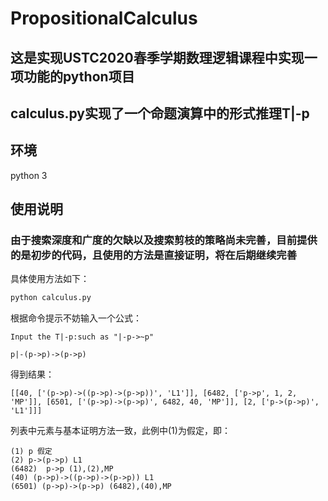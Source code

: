 # PropositionalCalculus

## 这是实现USTC2020春季学期数理逻辑课程中实现一项功能的python项目

## calculus.py实现了一个命题演算中的形式推理T|-p

## 环境

python 3

## 使用说明

### 由于搜索深度和广度的欠缺以及搜索剪枝的策略尚未完善，目前提供的是**初步的代码**，且使用的方法是直接证明，将在后期继续完善

具体使用方法如下：

```python
python calculus.py
```

根据命令提示不妨输入一个公式：

```
Input the T|-p:such as "|-p->~p"

p|-(p->p)->(p->p)
```

得到结果：

```
[[40, ['(p->p)->((p->p)->(p->p))', 'L1']], [6482, ['p->p', 1, 2, 'MP']], [6501, ['(p->p)->(p->p)', 6482, 40, 'MP']], [2, ['p->(p->p)', 'L1']]]
```
列表中元素与基本证明方法一致，此例中(1)为假定，即：
```
(1) p 假定
(2) p->(p->p) L1
(6482)  p->p (1),(2),MP
(40) (p->p)->((p->p)->(p->p)) L1
(6501) (p->p)->(p->p) (6482),(40),MP
```